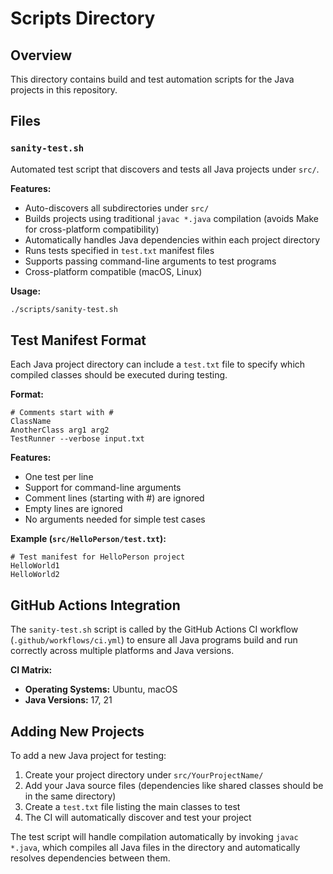 # Scripts Directory

## Overview
This directory contains build and test automation scripts for the Java projects in this repository.

## Files

### `sanity-test.sh`
Automated test script that discovers and tests all Java projects under `src/`.

**Features:**
- Auto-discovers all subdirectories under `src/`
- Builds projects using traditional `javac *.java` compilation (avoids Make for cross-platform compatibility)
- Automatically handles Java dependencies within each project directory
- Runs tests specified in `test.txt` manifest files
- Supports passing command-line arguments to test programs
- Cross-platform compatible (macOS, Linux)

**Usage:**
```bash
./scripts/sanity-test.sh
```

## Test Manifest Format
Each Java project directory can include a `test.txt` file to specify which compiled classes should be executed during testing.

**Format:**
```
# Comments start with #
ClassName
AnotherClass arg1 arg2
TestRunner --verbose input.txt
```

**Features:**
- One test per line
- Support for command-line arguments
- Comment lines (starting with #) are ignored
- Empty lines are ignored
- No arguments needed for simple test cases

**Example (`src/HelloPerson/test.txt`):**
```
# Test manifest for HelloPerson project
HelloWorld1
HelloWorld2
```

## GitHub Actions Integration
The `sanity-test.sh` script is called by the GitHub Actions CI workflow (`.github/workflows/ci.yml`) to ensure all Java programs build and run correctly across multiple platforms and Java versions.

**CI Matrix:**
- **Operating Systems:** Ubuntu, macOS
- **Java Versions:** 17, 21

## Adding New Projects
To add a new Java project for testing:

1. Create your project directory under `src/YourProjectName/`
2. Add your Java source files (dependencies like shared classes should be in the same directory)
3. Create a `test.txt` file listing the main classes to test
4. The CI will automatically discover and test your project

The test script will handle compilation automatically by invoking `javac *.java`, which compiles all Java files in the directory and automatically resolves dependencies between them.